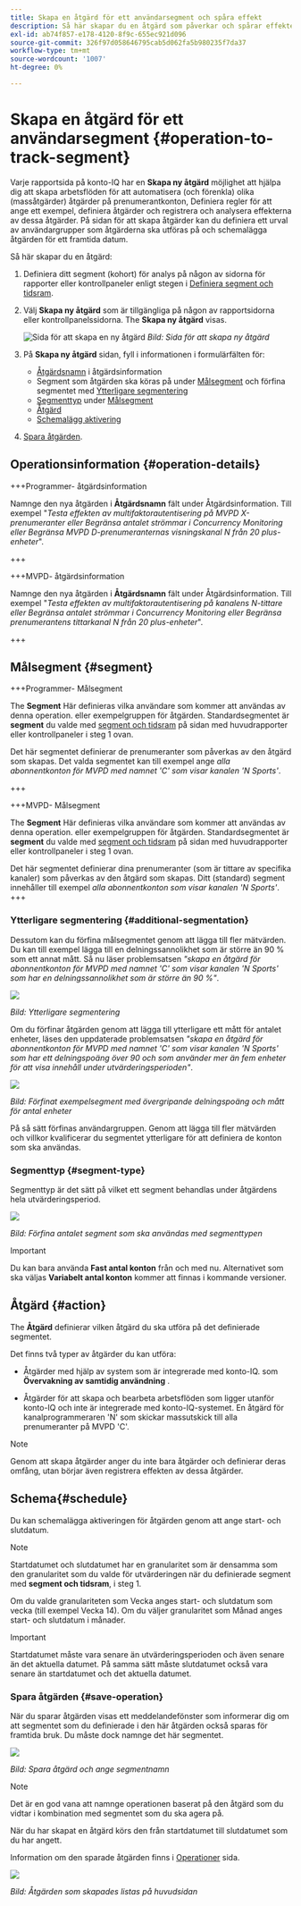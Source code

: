 ```yaml
---
title: Skapa en åtgärd för ett användarsegment och spåra effekt
description: Så här skapar du en åtgärd som påverkar och spårar effekten för ett definierat användarsegment.
exl-id: ab74f857-e178-4120-8f9c-655ec921d096
source-git-commit: 326f97d058646795cab5d062fa5b980235f7da37
workflow-type: tm+mt
source-wordcount: '1007'
ht-degree: 0%

---
```


# Skapa en åtgärd för ett användarsegment {#operation-to-track-segment}

Varje rapportsida på konto-IQ har en **Skapa ny åtgärd** möjlighet att hjälpa dig att skapa arbetsflöden för att automatisera (och förenkla) olika (massåtgärder) åtgärder på prenumerantkonton, Definiera regler för att ange ett exempel, definiera åtgärder och registrera och analysera effekterna av dessa åtgärder. På sidan för att skapa åtgärder kan du definiera ett urval av användargrupper som åtgärderna ska utföras på och schemalägga åtgärden för ett framtida datum.

Så här skapar du en åtgärd:

1. Definiera ditt segment (kohort) för analys på någon av sidorna för rapporter eller kontrollpaneler enligt stegen i [Definiera segment och tidsram](/help/AccountIQ/howto-select-segment-timeframe.md).

1. Välj **Skapa ny åtgärd** som är tillgängliga på någon av rapportsidorna eller kontrollpanelssidorna. The **Skapa ny åtgärd** visas.

   ![Sida för att skapa en ny åtgärd](assets/create-new-operations.png)
   *Bild: Sida för att skapa ny åtgärd*

1. På **Skapa ny åtgärd** sidan, fyll i informationen i formulärfälten för:

   * [Åtgärdsnamn](#operation-details) i åtgärdsinformation
   * Segment som åtgärden ska köras på under [Målsegment](#segment) och förfina segmentet med [Ytterligare segmentering](#additional-segmentation)
   * [Segmenttyp](#segment-type) under [Målsegment](#segment)
   * [Åtgärd](#action)
   * [Schemalägg aktivering](#schedule)

1. [Spara åtgärden](#save-operation).

## Operationsinformation {#operation-details}

+++Programmer- åtgärdsinformation

Namnge den nya åtgärden i **Åtgärdsnamn** fält under Åtgärdsinformation. Till exempel &quot;*Testa effekten av multifaktorautentisering på MVPD X-prenumeranter eller Begränsa antalet strömmar i Concurrency Monitoring eller Begränsa MVPD D-prenumeranternas visningskanal N från 20 plus-enheter*&quot;.

+++

+++MVPD- åtgärdsinformation

Namnge den nya åtgärden i **Åtgärdsnamn** fält under Åtgärdsinformation. Till exempel &quot;*Testa effekten av multifaktorautentisering på kanalens N-tittare eller Begränsa antalet strömmar i Concurrency Monitoring eller Begränsa prenumerantens tittarkanal N från 20 plus-enheter*&quot;.

+++

## Målsegment {#segment}

+++Programmer- Målsegment

The **Segment** Här definieras vilka användare som kommer att användas av denna operation. eller exempelgruppen för åtgärden. Standardsegmentet är **segment** du valde med [segment och tidsram](/help/AccountIQ/howto-select-segment-timeframe.md) på sidan med huvudrapporter eller kontrollpaneler i steg 1 ovan.

<!--* The first segment entry in the **Segment** section, by default, shows the **segment** you selected in the step 1.

* The **segment evaluation period** is the time period of analysis you selected in step 1 from **Granularity and Timeframe** option.
![](assets/operations-segment-selection.png)
*Figure: Segment and timeframe selection on the main page*-->

Det här segmentet definierar de prenumeranter som påverkas av den åtgärd som skapas. Det valda segmentet kan till exempel ange *alla abonnentkonton för MVPD med namnet &#39;C&#39; som visar kanalen &#39;N Sports&#39;*.

+++

+++MVPD- Målsegment

The **Segment** Här definieras vilka användare som kommer att användas av denna operation. eller exempelgruppen för åtgärden. Standardsegmentet är **segment** du valde med [segment och tidsram](/help/AccountIQ/howto-select-segment-timeframe.md) på sidan med huvudrapporter eller kontrollpaneler i steg 1 ovan.

<!--* The first segment entry in the **Segment** section, by default, shows the **segment** you selected in the step 1.

* The **segment evaluation period** is the time period of analysis you selected in step 1 from **Granularity and Timeframe** option.
![](assets/operations-segment-selection.png)
*Figure: Segment and timeframe selection on the main page*-->

Det här segmentet definierar dina prenumeranter (som är tittare av specifika kanaler) som påverkas av den åtgärd som skapas. Ditt (standard) segment innehåller till exempel *alla abonnentkonton som visar kanalen &#39;N Sports&#39;*.
+++

### Ytterligare segmentering {#additional-segmentation}

Dessutom kan du förfina målsegmentet genom att lägga till fler mätvärden. Du kan till exempel lägga till en delningssannolikhet som är större än 90 % som ett annat mått. Så nu läser problemsatsen *&quot;skapa en åtgärd för abonnentkonton för MVPD med namnet &#39;C&#39; som visar kanalen &#39;N Sports&#39; som har en delningssannolikhet som är större än 90 %&quot;*.

![](assets/additional-segment.gif)

*Bild: Ytterligare segmentering*

Om du förfinar åtgärden genom att lägga till ytterligare ett mått för antalet enheter, läses den uppdaterade problemsatsen *&quot;skapa en åtgärd för abonnentkonton för MVPD med namnet &#39;C&#39; som visar kanalen &#39;N Sports&#39; som har ett delningspoäng över 90 och som använder mer än fem enheter för att visa innehåll under utvärderingsperioden&quot;*.

![](assets/refined-segment.png)

*Bild: Förfinat exempelsegment med övergripande delningspoäng och mått för antal enheter*

På så sätt förfinas användargruppen. Genom att lägga till fler mätvärden och villkor kvalificerar du segmentet ytterligare för att definiera de konton som ska användas.

### Segmenttyp {#segment-type}

Segmenttyp är det sätt på vilket ett segment behandlas under åtgärdens hela utvärderingsperiod.

![](assets/segment-type.png)

*Bild: Förfina antalet segment som ska användas med segmenttypen*

<!--The segment type option allows you to further refine your segment based on the evaluation period (or time).

**Fixed number of accounts** 

When you select **Fixed number of accounts** segment type, then you need to specify an evaluation period as well.

By doing so, you are fixing the sample size for evaluation in terms of numbers. You are making Account IQ identify a specific set of users (that meet the criteria of defined evaluation period and segment metrics) to operate on. The analysis and graphs will be generated for this specific set of users only (identified initially) throughout the operation.

**Variable number of accounts**

When you select **Variable number of accounts** segment type, you do not limit the number of accounts in segment. The accounts which fall under the defined segment metrics are the part of the segment, and the number of accounts will change continuously during the course of operation.-->

>[!IMPORTANT]
>
>Du kan bara använda **Fast antal konton** från och med nu. Alternativet som ska väljas **Variabelt antal konton** kommer att finnas i kommande versioner.

<!--

you tell Account IQ in the beginning of the operation which number of accounts to operate on.

Account IQ system only has a segment definition, and during the operation it looks into all the accounts that fit that segments.

the number of accounts in segment is not limited, the accounts that fall under defined segment metrics will be part of the segment, and the no of accounts will change continuously, as there are no specific limitations - like an evaluation period in the past.When the segment is defined (which in this example is, subscriber accounts of MVPD 'C' who are viewing the channel 'N Sports' that have a sharing score above 80 and are using 10 different IPs) and we also identified a time period to evaluate a segment. This identifies X number of accounts as sample (for example 5000). How many devices they are using?
It identifies x-number of accounts (5000)...a very specific set of users that meet this criteria.
for every period that we schedule (within that operation) during that operation) we will look at those 5K users that are originally identified and we will present graph about them. How are the sharing scores coming up?u We identified a period. Are their sharing scores going up? Are there fewer of them who are meeting this definition?
Fixed versus variable is the way the treated in fixed or variable way.

1. we identified a fixed set of accounts.
2. we evaluate those specific accounts on criteria throughout the operation.

General idea independent of graph is that we will evaluate a set of accounts identified initially, for no of periods during operation and generate graphs against that.
Those are the 5000 users for which I will create graphs for for every period of the operation.

**Variable number of accounts**
We do not identify any initial set of accounts, we just have a segment definition.
Each period during the operation, we go and look into all the accounts that fit that segments.
If it is not a fixed segment, I won't initially evaluate it. I won't have an initial set of 5000. Instead at every period during the evaluation I will evaluate the segment then, and then I will produce graph about the next 3000 users.
the......will vary from period to period.

if not fixed segment, then I won't initially evaluate or have initial set of 5000, instead at every period during an operation and the.-->

## Åtgärd {#action}

The **Åtgärd** definierar vilken åtgärd du ska utföra på det definierade segmentet.

Det finns två typer av åtgärder du kan utföra:

* Åtgärder med hjälp av system som är integrerade med konto-IQ. som **Övervakning av samtidig användning** <!--[Concurrency Monitoring](https://tve.helpdocsonline.com/concurrency-monitoring-introduction), or Adobe Target-->.

* Åtgärder för att skapa och bearbeta arbetsflöden som ligger utanför konto-IQ och inte är integrerade med konto-IQ-systemet. En åtgärd för kanalprogrammeraren &#39;N&#39; som skickar massutskick till alla prenumeranter på MVPD &#39;C&#39;.

>[!NOTE]
>
>Genom att skapa åtgärder anger du inte bara åtgärder och definierar deras omfång, utan börjar även registrera effekten av dessa åtgärder.

## Schema{#schedule}

Du kan schemalägga aktiveringen för åtgärden genom att ange start- och slutdatum.

>[!NOTE]
>
>Startdatumet och slutdatumet har en granularitet som är densamma som den granularitet som du valde för utvärderingen när du definierade segment med **segment och tidsram**, i steg 1.
>
>
>Om du valde granulariteten som Vecka anges start- och slutdatum som vecka (till exempel Vecka 14). Om du väljer granularitet som Månad anges start- och slutdatum i månader.


>[!IMPORTANT]
>
>Startdatumet måste vara senare än utvärderingsperioden och även senare än det aktuella datumet. På samma sätt måste slutdatumet också vara senare än startdatumet och det aktuella datumet.

### Spara åtgärden {#save-operation}

När du sparar åtgärden visas ett meddelandefönster som informerar dig om att segmentet som du definierade i den här åtgärden också sparas för framtida bruk. Du måste dock namnge det här segmentet.

![](assets/save-operation.png)

*Bild: Spara åtgärd och ange segmentnamn*

>[!NOTE]
>
>Det är en god vana att namnge operationen baserat på den åtgärd som du vidtar i kombination med segmentet som du ska agera på.

<!--In future you can select this saved segment when defining a segment for your analysis on the main reports page. Moreover, the saved segment is also listed when you create an operation the next time.

![](assets/saved-segment-operations-page.png)

*Figure: Saved segments in segment selector on Create new operations page* 

>[!IMPORTANT]
>
>When creating an operation, if you select a segment that was previously created then you cannot add new metrics to it and refine it.
>
>Adding new metrics creates a new segment, but you cannot modify an existing segment.-->

När du har skapat en åtgärd körs den från startdatumet till slutdatumet som du har angett.

Information om den sparade åtgärden finns i [Operationer](/help/AccountIQ/operations.md) sida.

![](assets/new-operation-created.png)

*Bild: Åtgärden som skapades listas på huvudsidan*
